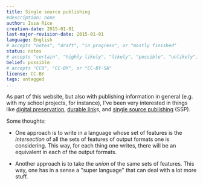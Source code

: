 ```yaml
---
title: Single source publishing
#description: none
author: Issa Rice
creation-date: 2015-01-01
last-major-revision-date: 2015-01-01
language: English
# accepts "notes", "draft", "in progress", or "mostly finished"
status: notes
# accepts "certain", "highly likely", "likely", "possible", "unlikely", "highly unlikely", "remote", "impossible", "log", "emotional", or "fiction"
belief: possible
# accepts "CC0", "CC-BY", or "CC-BY-SA"
license: CC-BY
tags: untagged
...
```


As part of this website, but also with publishing information in general (e.g. with my school projects, for instance), I've been very interested in things like [digital preservation](), [durable link]()s, and [single source publishing](!w) (SSP).

Some thoughts:

- One approach is to write in a language whose set of features is the *intersection* of all the sets of features of output formats one is considering.
This way, for each thing one writes, there will be an equivalent in each of the output formats.

- Another approach is to take the *union* of the same sets of features.
This way, one has in a sense a "super language" that can deal with a lot more stuff.
